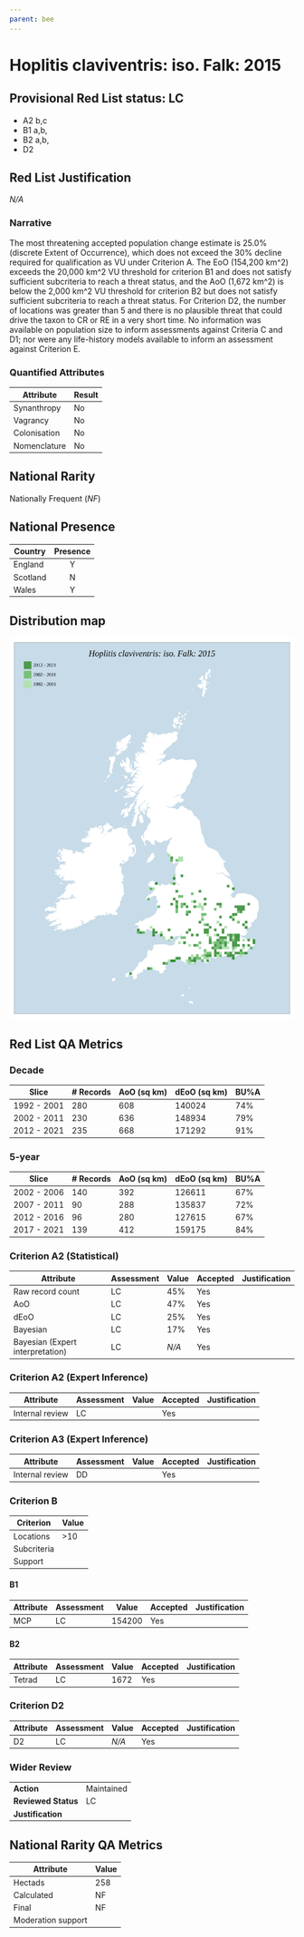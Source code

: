 ```yaml
---
parent: bee
---
```


# Hoplitis claviventris: iso. Falk: 2015

## Provisional Red List status: LC
- A2 b,c
- B1 a,b, 
- B2 a,b, 
- D2

## Red List Justification
*N/A*
### Narrative


The most threatening accepted population change estimate is 25.0% (discrete Extent of Occurrence), which does not exceed the 30% decline required for qualification as VU under Criterion A. The EoO (154,200 km^2) exceeds the 20,000 km^2 VU threshold for criterion B1 and does not satisfy sufficient subcriteria to reach a threat status, and the AoO (1,672 km^2) is below the 2,000 km^2 VU threshold for criterion B2 but does not satisfy sufficient subcriteria to reach a threat status. For Criterion D2, the number of locations was greater than 5 and there is no plausible threat that could drive the taxon to CR or RE in a very short time. No information was available on population size to inform assessments against Criteria C and D1; nor were any life-history models available to inform an assessment against Criterion E.
### Quantified Attributes
|Attribute|Result|
|---|---|
|Synanthropy|No|
|Vagrancy|No|
|Colonisation|No|
|Nomenclature|No|


## National Rarity
Nationally Frequent (*NF*)

## National Presence
|Country|Presence
|---|:-:|
|England|Y|
|Scotland|N|
|Wales|Y|


## Distribution map
![](../map/596.svg)

## Red List QA Metrics
### Decade
| Slice | # Records | AoO (sq km) | dEoO (sq km) |BU%A |
|---|---|---|---|---|
|1992 - 2001|280|608|140024|74%|
|2002 - 2011|230|636|148934|79%|
|2012 - 2021|235|668|171292|91%|
### 5-year
| Slice | # Records | AoO (sq km) | dEoO (sq km) |BU%A |
|---|---|---|---|---|
|2002 - 2006|140|392|126611|67%|
|2007 - 2011|90|288|135837|72%|
|2012 - 2016|96|280|127615|67%|
|2017 - 2021|139|412|159175|84%|
### Criterion A2 (Statistical)
|Attribute|Assessment|Value|Accepted|Justification
|---|---|---|---|---|
|Raw record count|LC|45%|Yes||
|AoO|LC|47%|Yes||
|dEoO|LC|25%|Yes||
|Bayesian|LC|17%|Yes||
|Bayesian (Expert interpretation)|LC|*N/A*|Yes||
### Criterion A2 (Expert Inference)
|Attribute|Assessment|Value|Accepted|Justification
|---|---|---|---|---|
|Internal review|LC||Yes||
### Criterion A3 (Expert Inference)
|Attribute|Assessment|Value|Accepted|Justification
|---|---|---|---|---|
|Internal review|DD||Yes||
### Criterion B
|Criterion| Value|
|---|---|
|Locations|>10|
|Subcriteria||
|Support||
#### B1
|Attribute|Assessment|Value|Accepted|Justification
|---|---|---|---|---|
|MCP|LC|154200|Yes||
#### B2
|Attribute|Assessment|Value|Accepted|Justification
|---|---|---|---|---|
|Tetrad|LC|1672|Yes||
### Criterion D2
|Attribute|Assessment|Value|Accepted|Justification
|---|---|---|---|---|
|D2|LC|*N/A*|Yes||
### Wider Review
|  |  |
|---|---|
|**Action**|Maintained|
|**Reviewed Status**|LC|
|**Justification**||


## National Rarity QA Metrics
|Attribute|Value|
|---|---|
|Hectads|258|
|Calculated|NF|
|Final|NF|
|Moderation support||


